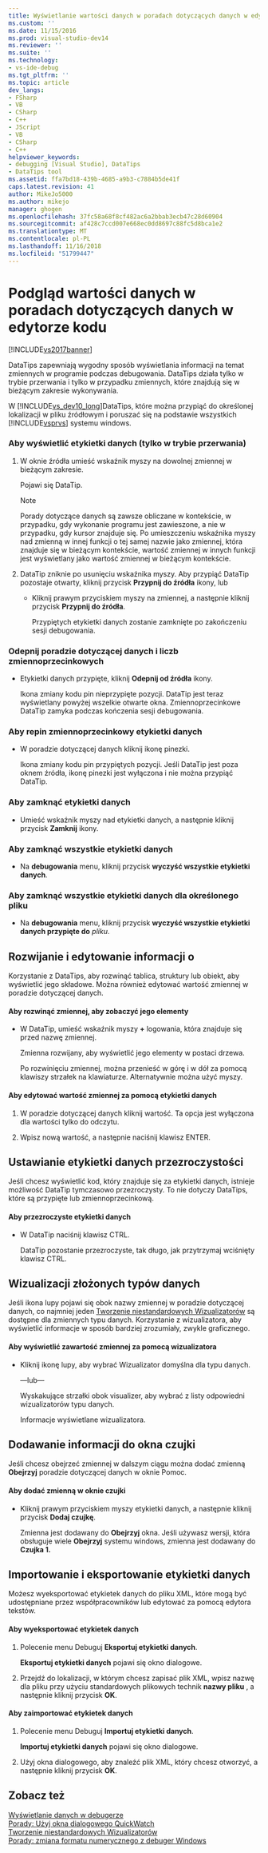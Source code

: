 ```yaml
---
title: Wyświetlanie wartości danych w poradach dotyczących danych w edytorze kodu | Dokumentacja firmy Microsoft
ms.custom: ''
ms.date: 11/15/2016
ms.prod: visual-studio-dev14
ms.reviewer: ''
ms.suite: ''
ms.technology:
- vs-ide-debug
ms.tgt_pltfrm: ''
ms.topic: article
dev_langs:
- FSharp
- VB
- CSharp
- C++
- JScript
- VB
- CSharp
- C++
helpviewer_keywords:
- debugging [Visual Studio], DataTips
- DataTips tool
ms.assetid: ffa7bd18-439b-4685-a9b3-c7884b5de41f
caps.latest.revision: 41
author: MikeJo5000
ms.author: mikejo
manager: ghogen
ms.openlocfilehash: 37fc58a68f8cf482ac6a2bbab3ecb47c28d60904
ms.sourcegitcommit: af428c7ccd007e668ec0dd8697c88fc5d8bca1e2
ms.translationtype: MT
ms.contentlocale: pl-PL
ms.lasthandoff: 11/16/2018
ms.locfileid: "51799447"
---
```

# <a name="view-data-values-in-data-tips--in-the-code-editor"></a>Podgląd wartości danych w poradach dotyczących danych w edytorze kodu
[!INCLUDE[vs2017banner](../includes/vs2017banner.md)]

DataTips zapewniają wygodny sposób wyświetlania informacji na temat zmiennych w programie podczas debugowania. DataTips działa tylko w trybie przerwania i tylko w przypadku zmiennych, które znajdują się w bieżącym zakresie wykonywania.  
  
 W [!INCLUDE[vs_dev10_long](../includes/vs-dev10-long-md.md)]DataTips, które można przypiąć do określonej lokalizacji w pliku źródłowym i poruszać się na podstawie wszystkich [!INCLUDE[vsprvs](../includes/vsprvs-md.md)] systemu windows.  
  
### <a name="to-display-a-datatip-in-break-mode-only"></a>Aby wyświetlić etykietki danych (tylko w trybie przerwania)  
  
1. W oknie źródła umieść wskaźnik myszy na dowolnej zmiennej w bieżącym zakresie.  
  
    Pojawi się DataTip.  
  
   > [!NOTE]
   >  Porady dotyczące danych są zawsze obliczane w kontekście, w przypadku, gdy wykonanie programu jest zawieszone, a nie w przypadku, gdy kursor znajduje się. Po umieszczeniu wskaźnika myszy nad zmienną w innej funkcji o tej samej nazwie jako zmiennej, która znajduje się w bieżącym kontekście, wartość zmiennej w innych funkcji jest wyświetlany jako wartość zmiennej w bieżącym kontekście.  
  
2. DataTip zniknie po usunięciu wskaźnika myszy. Aby przypiąć DataTip pozostaje otwarty, kliknij przycisk **Przypnij do źródła** ikony, lub  
  
   - Kliknij prawym przyciskiem myszy na zmiennej, a następnie kliknij przycisk **Przypnij do źródła**.  
  
     Przypiętych etykietki danych zostanie zamknięte po zakończeniu sesji debugowania.  
  
### <a name="to-unpin-a-datatip-and-make-it-float"></a>Odepnij poradzie dotyczącej danych i liczb zmiennoprzecinkowych  
  
-   Etykietki danych przypięte, kliknij **Odepnij od źródła** ikony.  
  
     Ikona zmiany kodu pin nieprzypięte pozycji. DataTip jest teraz wyświetlany powyżej wszelkie otwarte okna. Zmiennoprzecinkowe DataTip zamyka podczas kończenia sesji debugowania.  
  
### <a name="to-repin-a-floating-datatip"></a>Aby repin zmiennoprzecinkowy etykietki danych  
  
-   W poradzie dotyczącej danych kliknij ikonę pinezki.  
  
     Ikona zmiany kodu pin przypiętych pozycji. Jeśli DataTip jest poza oknem źródła, ikonę pinezki jest wyłączona i nie można przypiąć DataTip.  
  
### <a name="to-close-a-datatip"></a>Aby zamknąć etykietki danych  
  
-   Umieść wskaźnik myszy nad etykietki danych, a następnie kliknij przycisk **Zamknij** ikony.  
  
### <a name="to-close-all-datatips"></a>Aby zamknąć wszystkie etykietki danych  
  
-   Na **debugowania** menu, kliknij przycisk **wyczyść wszystkie etykietki danych**.  
  
### <a name="to-close-all-datatips-for-a-specific-file"></a>Aby zamknąć wszystkie etykietki danych dla określonego pliku  
  
-   Na **debugowania** menu, kliknij przycisk **wyczyść wszystkie etykietki danych przypięte do** *pliku*.  
  
## <a name="expanding-and-editing-information"></a>Rozwijanie i edytowanie informacji o  
 Korzystanie z DataTips, aby rozwinąć tablica, struktury lub obiekt, aby wyświetlić jego składowe. Można również edytować wartość zmiennej w poradzie dotyczącej danych.  
  
#### <a name="to-expand-a-variable-to-see-its-elements"></a>Aby rozwinąć zmiennej, aby zobaczyć jego elementy  
  
-   W DataTip, umieść wskaźnik myszy **+** logowania, która znajduje się przed nazwę zmiennej.  
  
     Zmienna rozwijany, aby wyświetlić jego elementy w postaci drzewa.  
  
     Po rozwinięciu zmiennej, można przenieść w górę i w dół za pomocą klawiszy strzałek na klawiaturze. Alternatywnie można użyć myszy.  
  
#### <a name="to-edit-the-value-of-a-variable-using-a-datatip"></a>Aby edytować wartość zmiennej za pomocą etykietki danych  
  
1.  W poradzie dotyczącej danych kliknij wartość. Ta opcja jest wyłączona dla wartości tylko do odczytu.  
  
2.  Wpisz nową wartość, a następnie naciśnij klawisz ENTER.  
  
## <a name="making-a-datatip-transparent"></a>Ustawianie etykietki danych przezroczystości  
 Jeśli chcesz wyświetlić kod, który znajduje się za etykietki danych, istnieje możliwość DataTip tymczasowo przezroczysty. To nie dotyczy DataTips, które są przypięte lub zmiennoprzecinkową.  
  
#### <a name="to-make-a-datatip-transparent"></a>Aby przezroczyste etykietki danych  
  
-   W DataTip naciśnij klawisz CTRL.  
  
     DataTip pozostanie przezroczyste, tak długo, jak przytrzymaj wciśnięty klawisz CTRL.  
  
## <a name="visualizing-complex-data-types"></a>Wizualizacji złożonych typów danych  
 Jeśli ikona lupy pojawi się obok nazwy zmiennej w poradzie dotyczącej danych, co najmniej jeden [Tworzenie niestandardowych Wizualizatorów](../debugger/create-custom-visualizers-of-data.md) są dostępne dla zmiennych typu danych. Korzystanie z wizualizatora, aby wyświetlić informacje w sposób bardziej zrozumiały, zwykle graficznego.  
  
#### <a name="to-view-the-contents-of-a-variable-using-a-visualizer"></a>Aby wyświetlić zawartość zmiennej za pomocą wizualizatora  
  
-   Kliknij ikonę lupy, aby wybrać Wizualizator domyślna dla typu danych.  
  
     —lub—  
  
     Wyskakujące strzałki obok visualizer, aby wybrać z listy odpowiedni wizualizatorów typu danych.  
  
     Informacje wyświetlane wizualizatora.  
  
## <a name="adding-information-to-a-watch-window"></a>Dodawanie informacji do okna czujki  
 Jeśli chcesz obejrzeć zmiennej w dalszym ciągu można dodać zmienną **Obejrzyj** poradzie dotyczącej danych w oknie Pomoc.  
  
#### <a name="to-add-a-variable-to-the-watch-window"></a>Aby dodać zmienną w oknie czujki  
  
-   Kliknij prawym przyciskiem myszy etykietki danych, a następnie kliknij przycisk **Dodaj czujkę**.  
  
     Zmienna jest dodawany do **Obejrzyj** okna. Jeśli używasz wersji, która obsługuje wiele **Obejrzyj** systemu windows, zmienna jest dodawany do **Czujka 1.**  
  
## <a name="importing-and-exporting-datatips"></a>Importowanie i eksportowanie etykietki danych  
 Możesz wyeksportować etykietek danych do pliku XML, które mogą być udostępniane przez współpracowników lub edytować za pomocą edytora tekstów.  
  
#### <a name="to-export-datatips"></a>Aby wyeksportować etykietek danych  
  
1.  Polecenie menu Debuguj **Eksportuj etykietki danych**.  
  
     **Eksportuj etykietki danych** pojawi się okno dialogowe.  
  
2.  Przejdź do lokalizacji, w którym chcesz zapisać plik XML, wpisz nazwę dla pliku przy użyciu standardowych plikowych technik **nazwy pliku** , a następnie kliknij przycisk **OK**.  
  
#### <a name="to-import-datatips"></a>Aby zaimportować etykietek danych  
  
1.  Polecenie menu Debuguj **Importuj etykietki danych**.  
  
     **Importuj etykietki danych** pojawi się okno dialogowe.  
  
2.  Użyj okna dialogowego, aby znaleźć plik XML, który chcesz otworzyć, a następnie kliknij przycisk **OK**.  
  
## <a name="see-also"></a>Zobacz też  
 [Wyświetlanie danych w debugerze](../debugger/viewing-data-in-the-debugger.md)   
 [Porady: Użyj okna dialogowego QuickWatch](http://msdn.microsoft.com/library/ffaee1dd-e5ce-4ef2-9401-d28329398867)   
 [Tworzenie niestandardowych Wizualizatorów](../debugger/create-custom-visualizers-of-data.md)   
 [Porady: zmiana formatu numerycznego z debuger Windows](http://msdn.microsoft.com/library/cd593847-a625-411d-a430-b798346ef18f)



